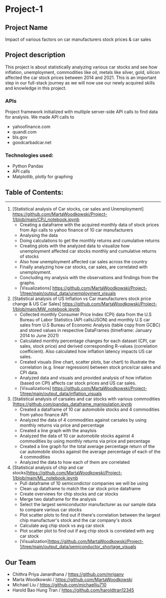 # Project-1
## Project Name 
Impact of various factors on car manufacturers stock prices & car sales

## Project description 
This project is about statistically analyzing various car stocks  and see how inflation, unemployment, commodities like oil, metals like silver, gold, silicon affected the car stock prices between 2014 and 2021. This is an important step in our full-stack journey as we will now use our newly acquired skills and knowledge in this project.  

### APIs
Project framework initialized with multiple server-side API calls to  find data for analysis. We made API calls to 
* yahoofinance.com
* quandl.com
* bls.gov 
* goodcarbadcar.net


### Technologies used:
* Python Pandas 
* API calls
* Matplotlib, plotly for graphing

## Table of Contents:
_______________________________________________________________________
1. [Statistical analysis of Car stocks, car sales and Unemployment] https://github.com/MartaWoodkowski/Project-1/blob/main/CPJ_notebook.ipynb
     * Creating a dataframe with the acquired monthly data of stock prices from Api calls to yahoo finance of 10 car manufacturers
     * Analysing the data 
     * Doing calculations to get the monthly returns and cumulative returns
     * Creating plots with the analyzed data to visualize how unemployment affected car stocks monthly and cumulative returns of stocks 
     * Also how unemployment affected car sales across the country
     * Finally analyzing how car stocks, car sales, are correlated with unemployment.
     * Concluding my analysis with the observations and findings from the graphs. 
     * [Visualizations] https://github.com/MartaWoodkowski/Project-1/tree/main/output_data/unemployment_visuals 
2. [Statistical analysis of US Inflation vs Car manufacturers stock price change & US Car Sales] https://github.com/MartaWoodkowski/Project-1/blob/main/MW_notebook.ipynb
     * Collected monthly Consumer Price Index (CPI) data from the U.S Bureau of Labor Statistics (API calls/JSON) and monthly U.S car sales from U.S Bureau of Economic Analysis (table copy from GCBC) and stored values in respective DataFrames (timeframe: January 2014 to June 2021)
     * Calculated monthly percentage changes for each dataset (CPI, car sales, stock price) and derived corresponding R-values (correlation coefficient).  Also calculated how inflation latency impacts US car sales.
     * Created visuals (line chart, scatter plots, bar chart) to illustrate the correlation (e.g. linear regression) between stock price/car sales and CPI data.
     * Analyzed data and visuals and provided analysis of how inflation (based on CPI) affects car stock prices and US car sales.
     * [Visualizations] https://github.com/MartaWoodkowski/Project-1/tree/main/output_data/inflation_visuals
3. [Statistical analysis of carsales and car stocks with various commodities ]https://github.com/pandas_dataframe_manipulation.ipynb
     * Created a dataframe of 10 car automobile stocks and 4 commodities from yahoo finance API
     * Analyzed the data of 4 commodities against carsales by using monthly returns via price and percentage
     * Created a line graph with the anaylsis 
     * Analyzed the data of 10 car automobile stocks against 4 commodities by using monthly returns via price and percentage
     * Created a line graph for the total average percentage return of the car automobile stocks against the average percentage of each of the 4 commodities 
     * Analyzed the data to how each of them are correlated
4. [Statistical analysis of chip and car stocks]https://github.com/MartaWoodkowski/Project-1/blob/main/ML_notebook.ipynb
     * Pull dataframe of 10 semicondictor companies we will be using
     * Clean up dataframe to match the car stock price dataframe
     * Create overviews for chip stocks and car stocks
     * Merge two dataframe for the analysis
     * Select the largest semiconductor manufacturer as our sample data to compare various car stocks
     * Plot scatter plots to find out if there's correlation between the largest chip manufactuer's stock and the car company's stock
     * Calculate avg chip stock vs avg car stock
     * Plot scatter plot to find out if avg chip stock is correlated with avg car stock
     * [Visualization]https://github.com/MartaWoodkowski/Project-1/tree/main/output_data/semiconductor_shortage_visuals
     
## Our Team
* Chithra Priya Janardhana / https://github.com/mriganv
* Marta Woodkowski / https://github.com/MartaWoodkowski
* Michael Liu / https://github.com/michaelliu710
* Harold Bao Hung Tran / https://github.com/haroldtran12345

